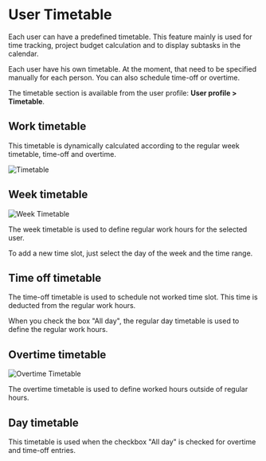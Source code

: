User Timetable
==============

Each user can have a predefined timetable.
This feature mainly is used for time tracking, project budget calculation and to display subtasks in the calendar.

Each user have his own timetable. At the moment, that need to be specified manually for each person.
You can also schedule time-off or overtime.

The timetable section is available from the user profile: **User profile > Timetable**.

Work timetable
--------------

This timetable is dynamically calculated according to the regular week timetable, time-off and overtime.

![Timetable](http://kanboard.net/screenshots/documentation/timetable.png)

Week timetable
--------------

![Week Timetable](http://kanboard.net/screenshots/documentation/week-timetable.png)

The week timetable is used to define regular work hours for the selected user.

To add a new time slot, just select the day of the week and the time range.

Time off timetable
------------------

The time-off timetable is used to schedule not worked time slot.
This time is deducted from the regular work hours.

When you check the box "All day", the regular day timetable is used to define the regular work hours.

Overtime timetable
------------------

![Overtime Timetable](http://kanboard.net/screenshots/documentation/overtime-timetable.png)

The overtime timetable is used to define worked hours outside of regular hours.

Day timetable
-------------

This timetable is used when the checkbox "All day" is checked for overtime and time-off entries.
